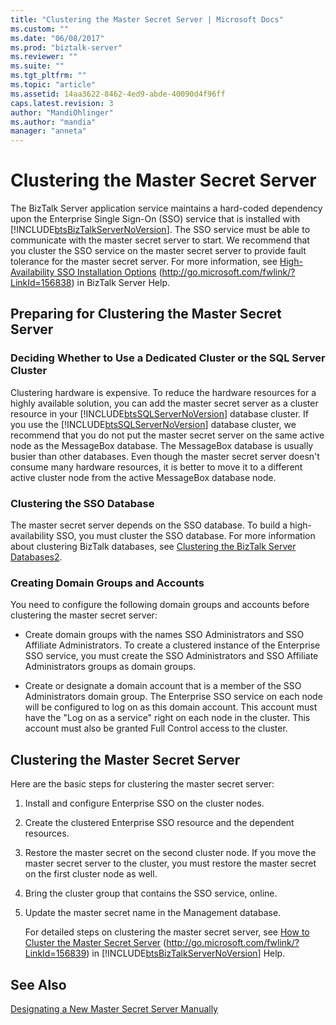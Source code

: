 ```yaml
---
title: "Clustering the Master Secret Server | Microsoft Docs"
ms.custom: ""
ms.date: "06/08/2017"
ms.prod: "biztalk-server"
ms.reviewer: ""
ms.suite: ""
ms.tgt_pltfrm: ""
ms.topic: "article"
ms.assetid: 14aa3622-8462-4ed9-abde-40090d4f96ff
caps.latest.revision: 3
author: "MandiOhlinger"
ms.author: "mandia"
manager: "anneta"
---
```

# Clustering the Master Secret Server
The BizTalk Server application service maintains a hard-coded dependency upon the Enterprise Single Sign-On (SSO) service that is installed with [!INCLUDE[btsBizTalkServerNoVersion](../includes/btsbiztalkservernoversion-md.md)]. The SSO service must be able to communicate with the master secret server to start. We recommend that you cluster the SSO service on the master secret server to provide fault tolerance for the master secret server. For more information, see [High-Availability SSO Installation Options](http://go.microsoft.com/fwlink/?LinkId=156838) (<http://go.microsoft.com/fwlink/?LinkId=156838>) in BizTalk Server Help.  
  
## Preparing for Clustering the Master Secret Server  
  
### Deciding Whether to Use a Dedicated Cluster or the SQL Server Cluster  
 Clustering hardware is expensive. To reduce the hardware resources for a highly available solution, you can add the master secret server as a cluster resource in your [!INCLUDE[btsSQLServerNoVersion](../includes/btssqlservernoversion-md.md)] database cluster. If you use the [!INCLUDE[btsSQLServerNoVersion](../includes/btssqlservernoversion-md.md)] database cluster, we recommend that you do not put the master secret server on the same active node as the MessageBox database. The MessageBox database is usually busier than other databases. Even though the master secret server doesn't consume many hardware resources, it is better to move it to a different active cluster node from the active MessageBox database node.  
  
### Clustering the SSO Database  
 The master secret server depends on the SSO database. To build a high-availability SSO, you must cluster the SSO database. For more information about clustering BizTalk databases, see [Clustering the BizTalk Server Databases2](../technical-guides/clustering-the-biztalk-server-databases2.md).  
  
### Creating Domain Groups and Accounts  
 You need to configure the following domain groups and accounts before clustering the master secret server:  
  
-   Create domain groups with the names SSO Administrators and SSO Affiliate Administrators. To create a clustered instance of the Enterprise SSO service, you must create the SSO Administrators and SSO Affiliate Administrators groups as domain groups.  
  
-   Create or designate a domain account that is a member of the SSO Administrators domain group. The Enterprise SSO service on each node will be configured to log on as this domain account. This account must have the "Log on as a service" right on each node in the cluster. This account must also be granted Full Control access to the cluster.  
  
## Clustering the Master Secret Server  
 Here are the basic steps for clustering the master secret server:  
  
1. Install and configure Enterprise SSO on the cluster nodes.  
  
2. Create the clustered Enterprise SSO resource and the dependent resources.  
  
3. Restore the master secret on the second cluster node. If you move the master secret server to the cluster, you must restore the master secret on the first cluster node as well.  
  
4. Bring the cluster group that contains the SSO service, online.  
  
5. Update the master secret name in the Management database.  
  
   For detailed steps on clustering the master secret server, see [How to Cluster the Master Secret Server](http://go.microsoft.com/fwlink/?LinkId=156839) (<http://go.microsoft.com/fwlink/?LinkId=156839>) in [!INCLUDE[btsBizTalkServerNoVersion](../includes/btsbiztalkservernoversion-md.md)] Help.  
  
## See Also  
 [Designating a New Master Secret Server Manually](../technical-guides/designating-a-new-master-secret-server-manually.md)